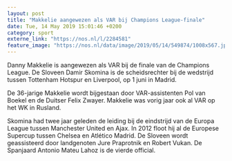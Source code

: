 ```yaml
---
layout: post
title: "Makkelie aangewezen als VAR bij Champions League-finale"
date: Tue, 14 May 2019 15:01:46 +0200
category: sport
externe_link: "https://nos.nl/l/2284581"
feature_image: "https://nos.nl/data/image/2019/05/14/549874/1008x567.jpg"
---
```


<p>Danny Makkelie is aangewezen als VAR bij de finale van de Champions League. De Sloveen Damir Skomina is de scheidsrechter bij de wedstrijd tussen Tottenham Hotspur en Liverpool, op 1 juni in Madrid.</p>
<p>De 36-jarige Makkelie wordt bijgestaan door VAR-assistenten Pol van Boekel en de Duitser Felix Zwayer. Makkelie was vorig jaar ook al VAR op het WK in Rusland.</p>
<p>Skomina had twee jaar geleden de leiding bij de eindstrijd van de Europa League tussen Manchester United en Ajax. In 2012 floot hij al de Europese Supercup tussen Chelsea en Atlético Madrid. De Sloveen wordt geassisteerd door landgenoten Jure Praprotnik en Robert Vukan. De Spanjaard Antonio Mateu Lahoz is de vierde official.</p>
